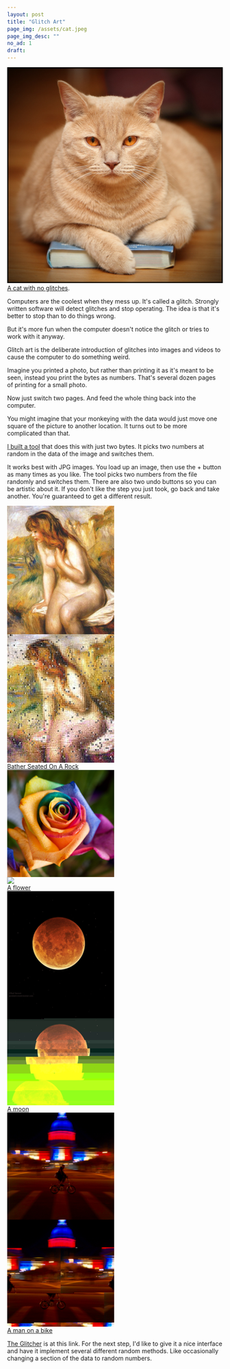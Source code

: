 ```yaml
---
layout: post
title: "Glitch Art"
page_img: /assets/cat.jpeg
page_img_desc: ""
no_ad: 1
draft: 
---
```


<style>
.gallery {
	clear: both;
}

.gallery img {
	float: left;
	width: 250px;
	max-height: 300px;
	padding-right: 1em;
}

.gallery a {
	display: block;
	clear: both;
}
</style>

<div class="illustration">
    <img src="/assets/4497531493_5a35527ab4_b.jpg" />
    <a href="https://www.flickr.com/photos/manueluna/4497531493">A cat with no glitches</a>.
</div>

Computers are the coolest when they mess up. It's called a glitch. Strongly written software will detect glitches and stop operating. The idea is that it's better to stop than to do things wrong.

But it's more fun when the computer doesn't notice the glitch or tries to work with it anyway.

Glitch art is the deliberate introduction of glitches into images and videos to cause the computer to do something weird.

Imagine you printed a photo, but rather than printing it as it's meant to be seen, instead you print the bytes as numbers. That's several dozen pages of printing for a small photo.

Now just switch two pages. And feed the whole thing back into the computer.

You might imagine that your monkeying with the data would just move one square of the picture to another location. It turns out to be more complicated than that.

<a href="/glitcher/">I built a tool</a> that does this with just two bytes. It picks two numbers at random in the data of the image and switches them.

It works best with JPG images. You load up an image, then use the + button as many times as you like. The tool picks two numbers from the file randomly and switches them. There are also two undo buttons so you can be artistic about it. If you don't like the step you just took, go back and take another. You're guaranteed to get a different result.


<div class="gallery">
    <img src="/assets/15871719_443949692659686_5216526403435416994_n.jpg" />
    <img src="/assets/15823611_10209674790480809_5180243167529965825_n.jpg" />
    <a href="https://www.wikiart.org/en/pierre-auguste-renoir/bather-seated-on-a-rock-1892">Bather Seated On A Rock</a>
</div>

<div class="gallery">
    <img src="/assets/7176125763_7eac68f450_b.jpg" />
    <img src="/assets/flower.jpeg" />
    <a href="https://www.flickr.com/photos/samjudson/7176125763">A flower</a>
</div>

<div class="gallery">
    <img src="/assets/15298729678_2c07dd01ec_b.jpg" />
    <img src="/assets/moon.jpeg" />
    <a href="https://www.flickr.com/photos/astrostew/15298729678">A moon</a>
</div>

<div class="gallery">
    <img src="/assets/23208918486_0bc6604ca1_b.jpg" />
    <img src="/assets/bike.jpeg" />
    <a href="https://www.flickr.com/photos/downstream/23208918486">A man on a bike</a>
</div>

<a href="/glitcher/">The Glitcher</a> is at this link. For the next step, I'd like to give it a nice interface and have it implement several different random methods. Like occasionally changing a section of the data to random numbers.
